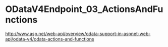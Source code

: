 # ODataV4Endpoint_03_ActionsAndFunctions

http://www.asp.net/web-api/overview/odata-support-in-aspnet-web-api/odata-v4/odata-actions-and-functions
